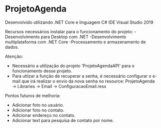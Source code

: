# ProjetoAgenda

Desenvolvido utilizando .NET Core e linguagem C#
IDE Visual Studio 2019

Recursos necessários instalar para o funcionamento do projeto:
-Desenvolvimento para Desktop com .NET
-Desenvolvimento multiplataforma com .NET Core
-Processamento e armazenamento de dados.

Atenção: 
- Necessário a utilização do projeto 'ProjetoAgendaAPI' para o funcionamento desse projeto.
- Para utlizar a função de recuperar a senha, é necessário configurar o e-mail que irá realizar o envio da nova senha no resource: 
ProjetoAgenda -> Libraries -> Email -> ConfiguracaoEmail.resx

Pontos futuros de melhoria:
- Adicionar foto no usuário.
- Adicionar foto no contato.
- Adicionar endereço no contato.
- Adicionar text para pesquisa de contato por nome.
